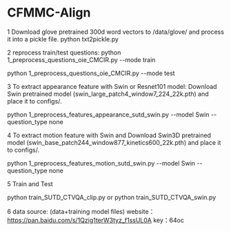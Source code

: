 # CFMMC-Align

1 Download glove pretrained 300d word vectors to /data/glove/ and process it into a pickle file.
python txt2pickle.py

2 reprocess train/test questions:
python 1_preprocess_questions_oie_CMCIR.py --mode train
    
python 1_preprocess_questions_oie_CMCIR.py --mode test


3 To extract appearance feature with Swin or Resnet101 model:
Download Swin pretrained model (swin_large_patch4_window7_224_22k.pth) and place it to configs/.

python 1_preprocess_features_appearance_sutd_swin.py --model Swin --question_type none

4 To extract motion feature with Swin and Download Swin3D pretrained model (swin_base_patch244_window877_kinetics600_22k.pth) and place it to configs/.

python 1_preprocess_features_motion_sutd_swin.py --model Swin --question_type none


5 Train and Test

python train_SUTD_CTVQA_clip.py or python train_SUTD_CTVQA_swin.py 



6 data source: (data+training model files)
website：https://pan.baidu.com/s/1Qzig1terW3tyz_f1ssUL0A 
key：64oc 
